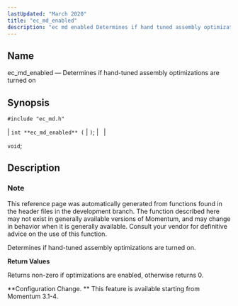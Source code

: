 ```yaml
---
lastUpdated: "March 2020"
title: "ec_md_enabled"
description: "ec md enabled Determines if hand tuned assembly optimizations are turned on int ec md enabled void This reference page was automatically generated from functions found in the header files in the development branch The function described here may not exist in generally available versions of Momentum and may change..."
---
```


<a name="apis.ec_md_enabled"></a> 
## Name

ec_md_enabled — Determines if hand-tuned assembly optimizations are turned on

## Synopsis

`#include "ec_md.h"`

| `int **ec_md_enabled** (` | `)`; |   |

`void`;<a name="idp57492544"></a> 
## Description

### Note

This reference page was automatically generated from functions found in the header files in the development branch. The function described here may not exist in generally available versions of Momentum, and may change in behavior when it is generally available. Consult your vendor for definitive advice on the use of this function.

Determines if hand-tuned assembly optimizations are turned on.

**<a name="idp57495440"></a> Return Values**

Returns non-zero if optimizations are enabled, otherwise returns 0.

**Configuration Change. ** This feature is available starting from Momentum 3.1-4.